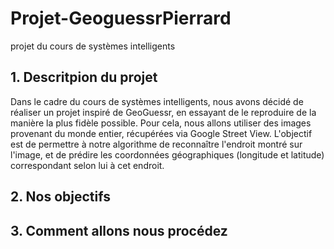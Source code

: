 # **Projet-GeoguessrPierrard**
projet du cours de systèmes intelligents

## **1. Descritpion du projet**

Dans le cadre du cours de systèmes intelligents, nous avons décidé de réaliser un projet inspiré de GeoGuessr, en essayant de le reproduire de la manière la plus fidèle possible. Pour cela, nous allons utiliser des images provenant du monde entier, récupérées via Google Street View. L'objectif est de permettre à notre algorithme de reconnaître l'endroit montré sur l'image, et de prédire les coordonnées géographiques (longitude et latitude) correspondant selon lui à cet endroit.

## **2. Nos objectifs**



## **3. Comment allons nous procédez**


